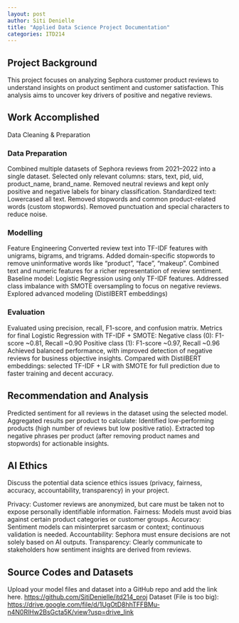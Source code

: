 ```yaml
---
layout: post
author: Siti Denielle 
title: "Applied Data Science Project Documentation"
categories: ITD214
---
```

## Project Background
This project focuses on analyzing Sephora customer product reviews to understand insights on product sentiment and customer satisfaction. This analysis aims to uncover key drivers of positive and negative reviews.

## Work Accomplished
Data Cleaning & Preparation



### Data Preparation
Combined multiple datasets of Sephora reviews from 2021–2022 into a single dataset.
Selected only relevant columns: stars, text, pid, uid, product_name, brand_name.
Removed neutral reviews and kept only positive and negative labels for binary classification.
Standardized text:
Lowercased all text.
Removed stopwords and common product-related words (custom stopwords).
Removed punctuation and special characters to reduce noise.
### Modelling
Feature Engineering
Converted review text into TF-IDF features with unigrams, bigrams, and trigrams.
Added domain-specific stopwords to remove uninformative words like “product”, “face”, “makeup”.
Combined text and numeric features for a richer representation of review sentiment.
Baseline model: Logistic Regression using only TF-IDF features.
Addressed class imbalance with SMOTE oversampling to focus on negative reviews.
Explored advanced modeling (DistilBERT embeddings)

### Evaluation
Evaluated using precision, recall, F1-score, and confusion matrix.
Metrics for final Logistic Regression with TF-IDF + SMOTE:
Negative class (0): F1-score ~0.81, Recall ~0.90
Positive class (1): F1-score ~0.97, Recall ~0.96
Achieved balanced performance, with improved detection of negative reviews for business objective insights.
Compared with DistilBERT embeddings: selected TF-IDF + LR with SMOTE for full prediction due to faster training and decent accuracy.

## Recommendation and Analysis
Predicted sentiment for all reviews in the dataset using the selected model.
Aggregated results per product to calculate:
Identified low-performing products (high number of reviews but low positive ratio).
Extracted top negative phrases per product (after removing product names and stopwords) for actionable insights.

## AI Ethics
Discuss the potential data science ethics issues (privacy, fairness, accuracy, accountability, transparency) in your project. 

Privacy: Customer reviews are anonymized, but care must be taken not to expose personally identifiable information. Fairness: Models must avoid bias against certain product categories or customer groups. Accuracy: Sentiment models can misinterpret sarcasm or context; continuous validation is needed. Accountability: Sephora must ensure decisions are not solely based on AI outputs. Transparency: Clearly communicate to stakeholders how sentiment insights are derived from reviews.
## Source Codes and Datasets
Upload your model files and dataset into a GitHub repo and add the link here. 
https://github.com/SitiDenielle/itd214_proj
Dataset (File is too big): https://drive.google.com/file/d/1UgOtD8hhTFFBMu-n4N0RlHw2BsGcta5K/view?usp=drive_link
